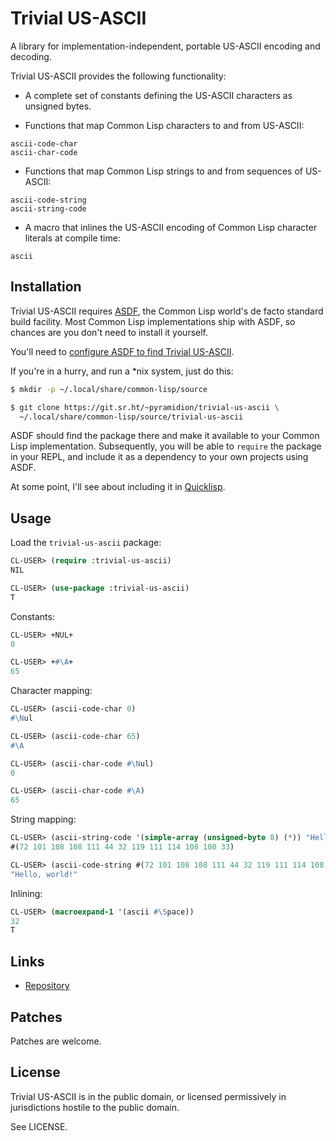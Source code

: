 # Trivial US-ASCII

A library for implementation-independent, portable US-ASCII encoding and
decoding.

Trivial US-ASCII provides the following functionality:

* A complete set of constants defining the US-ASCII characters as unsigned
  bytes.

* Functions that map Common Lisp characters to and from US-ASCII:
```
ascii-code-char
ascii-char-code
```


* Functions that map Common Lisp strings to and from sequences of US-ASCII:
```
ascii-code-string
ascii-string-code
```


* A macro that inlines the US-ASCII encoding of Common Lisp character literals
  at compile time:
```
ascii
```


## Installation

Trivial US-ASCII requires [ASDF](https://common-lisp.net/project/asdf/), the
Common Lisp world's de facto standard build facility. Most Common Lisp
implementations ship with ASDF, so chances are you don't need to install it
yourself.

You'll need to [configure ASDF to find Trivial US-ASCII](https://common-lisp.net/project/asdf/asdf/Configuring-ASDF-to-find-your-systems.html).

If you're in a hurry, and run a *nix system, just do this:

```bash
$ mkdir -p ~/.local/share/common-lisp/source

$ git clone https://git.sr.ht/~pyramidion/trivial-us-ascii \
  ~/.local/share/common-lisp/source/trivial-us-ascii
```

ASDF should find the package there and make it available to your Common Lisp
implementation. Subsequently, you will be able to `require` the package in
your REPL, and include it as a dependency to your own projects using ASDF.

At some point, I'll see about including it in [Quicklisp](https://www.quicklisp.org/beta/).

## Usage

Load the `trivial-us-ascii` package:

```lisp
CL-USER> (require :trivial-us-ascii)
NIL

CL-USER> (use-package :trivial-us-ascii)
T
```

Constants:

```lisp
CL-USER> +NUL+
0

CL-USER> +#\A+
65
```

Character mapping:

```lisp
CL-USER> (ascii-code-char 0)
#\Nul

CL-USER> (ascii-code-char 65)
#\A

CL-USER> (ascii-char-code #\Nul)
0

CL-USER> (ascii-char-code #\A)
65
```

String mapping:

```lisp
CL-USER> (ascii-string-code '(simple-array (unsigned-byte 8) (*)) "Hello, world!")
#(72 101 108 108 111 44 32 119 111 114 108 100 33)

CL-USER> (ascii-code-string #(72 101 108 108 111 44 32 119 111 114 108 100 33))
"Hello, world!"
```

Inlining:

```lisp
CL-USER> (macroexpand-1 '(ascii #\Space))
32
T
```

## Links

* [Repository](https://sr.ht/~pyramidion/trivial-us-ascii/)

## Patches

Patches are welcome.

## License

Trivial US-ASCII is in the public domain, or licensed permissively in
jurisdictions hostile to the public domain.

See LICENSE.
